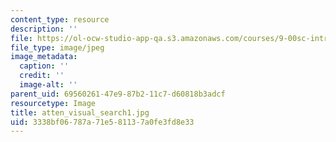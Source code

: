 ```yaml
---
content_type: resource
description: ''
file: https://ol-ocw-studio-app-qa.s3.amazonaws.com/courses/9-00sc-introduction-to-psychology-fall-2011/3338bf06787a71e581137a0fe3fd8e33_atten_visual_search1.jpg
file_type: image/jpeg
image_metadata:
  caption: ''
  credit: ''
  image-alt: ''
parent_uid: 69560261-47e9-87b2-11c7-d60818b3adcf
resourcetype: Image
title: atten_visual_search1.jpg
uid: 3338bf06-787a-71e5-8113-7a0fe3fd8e33
---
```

